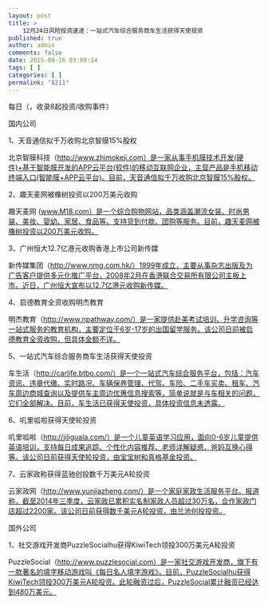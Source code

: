 ```yaml
---
layout: post
title: >
    12月24日风险投资速递：一站式汽车综合服务商车生活获得天使投资
published: true
author: admin
comments: false
date: 2015-09-16 03:09:14
tags: [ ]
categories: [ ]
permalink: "8211"
---
```



每日（，收录8起投资/收购事件）

国内公司

1、天音通信拟千万收购北京智膜15%股权

北京智膜科技（http://www.zhimokeji.com）是一家从事手机膜技术开发(硬件)+基于智能膜开发的APP云平台(软件)的移动互联网企业，主营产品是手机移动终端入口(智能膜+APP云平台)。目前，天音通信拟千万收购北京智膜15%股权。

2、趣天麦网被橡树投资以200万美元收购

趣天麦网 (www.M18.com）是一个综合购物网站，品类涵盖潮流女装、时尚男装、美妆、婴幼、家居、食品等。支持货到付款、团购等服务。目前，趣天麦网被橡树投资以200万美元收购。

3、广州恒大12.7亿港元收购香港上市公司新传媒

新传媒集团（http://www.nmg.com.hk/）1999年成立，主要从事杂志出版及为广告客户提供多元化推广平台，2008年2月在香港联合交易所有限公司主板上市。近日，广州恒大宣布以12.7亿港元收购新传媒。

4、启德教育全资收购明杰教育

明杰教育（http://www.npathway.com/）是一家提供赴美考试培训、升学咨询等一站式服务的教育机构，主要定位于6岁-17岁的出国留学服务。该公司日前被启德教育全资收购，但具体金额不详。

5、一站式汽车综合服务商车生活获得天使投资

车生活（http://carlife.btbo.com/）是一个一站式汽车综合服务平台，包括：汽车资讯、违章代缴、实时路况、车辆保养管理、代驾、车险、二手车买卖、租车、汽车周边商城查询以及提供车主周边优惠信息搜索等，简单说就是与车相关的问题，它们全部解决。目前，车生活已获得天使投资，具体投资信息未透露。

6、叽里呱啦获得天使轮投资

叽里呱啦（http://jiliguala.com/）是一个儿童英语学习应用，面向0-6岁儿童提供英语培训，支持每日成果追踪、个性化内容推荐、老师详解疑惑、爸妈互换心得等。该公司日前获得天使轮投资，由宝宝树和真格基金投资。

7、云家政称获得蓝驰创投数千万美元A轮投资

云家政网（http://www.yunjiazheng.com/）是一个家庭家政生活服务平台。报道称，截至2014年三季度，云家政已累积实名制家政人员超过30万名，合作家政门店超过2200家。该公司日前获得数千美元A轮投资，由兰池创投投资。

国外公司

1、社交游戏开发商PuzzleSocialhu获得KiwiTech领投300万美元A轮投资

PuzzleSocial（http://www.puzzlesocial.com）是一家社交游戏开发商，旗下有一款著名的填字移动游戏叫《每日名人填字游戏》。目前，PuzzleSocialhu获得KiwiTech领投300万美元A轮投资。此轮融资过后，PuzzleSocial累计融资已经达到480万美元。